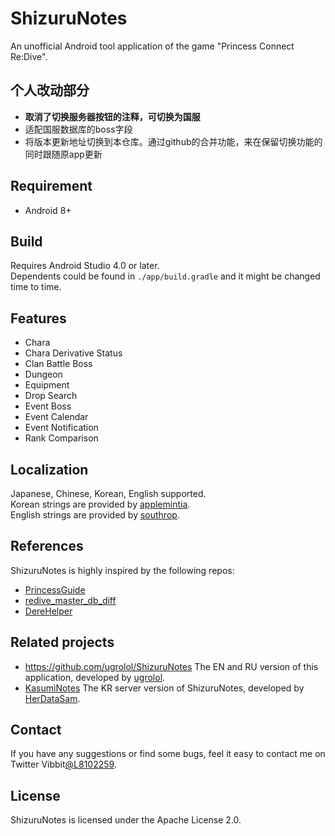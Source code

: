 # ShizuruNotes
An unofficial Android tool application of the game "Princess Connect Re:Dive".  

## 个人改动部分
* **取消了切换服务器按钮的注释，可切换为国服**
* 适配国服数据库的boss字段
* 将版本更新地址切换到本仓库。通过github的合并功能，来在保留切换功能的同时跟随原app更新

## Requirement
* Android 8+  

## Build
Requires Android Studio 4.0 or later.  
Dependents could be found in `./app/build.gradle` and it might be changed time to time.  

## Features
* Chara 
* Chara Derivative Status 
* Clan Battle Boss 
* Dungeon 
* Equipment 
* Drop Search 
* Event Boss 
* Event Calendar 
* Event Notification 
* Rank Comparison  

## Localization  
Japanese, Chinese, Korean, English supported.  
Korean strings are provided by [applemintia](https://twitter.com/_applemintia).  
English strings are provided by [southrop](https://github.com/southrop).  

## References  
ShizuruNotes is highly inspired by the following repos:  
* [PrincessGuide](https://github.com/superk589/PrincessGuide)  
* [redive_master_db_diff](https://github.com/esterTion/redive_master_db_diff)  
* [DereHelper](https://github.com/Lazyeraser/DereHelper)  

## Related projects
* https://github.com/ugrolol/ShizuruNotes The EN and RU version of this application, developed by [ugrolol](https://github.com/ugrolol). 
* [KasumiNotes](https://github.com/HerDataSam/KasumiNotes) The KR server version of ShizuruNotes, developed by [HerDataSam](https://github.com/HerDataSam).  

## Contact
If you have any suggestions or find some bugs, feel it easy to contact me on Twitter Vibbit[@L8102259](https://twitter.com/L8102259). 

## License 
ShizuruNotes is licensed under the Apache License 2.0. 
